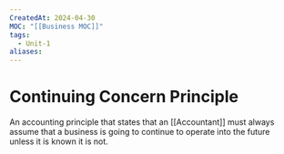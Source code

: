 ```yaml
---
CreatedAt: 2024-04-30
MOC: "[[Business MOC]]"
tags:
  - Unit-1
aliases:
---
```

# Continuing Concern Principle
An accounting principle that states that an [[Accountant]] must always assume that a business is going to continue to operate into the future unless it is known it is not.